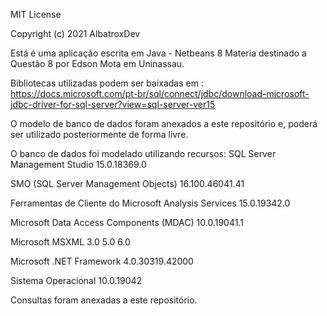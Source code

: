 MIT License

Copyright (c) 2021 AlbatroxDev

Está é uma aplicação escrita em Java - Netbeans 8
Materia destinado a Questão 8 por Edson Mota em Uninassau.

Bibliotecas utilizadas podem ser baixadas em : 
												https://docs.microsoft.com/pt-br/sql/connect/jdbc/download-microsoft-jdbc-driver-for-sql-server?view=sql-server-ver15
												
												
O modelo de banco de dados foram anexados a este repositório e, poderá ser utilizado posteriormente de forma livre.

O banco de dados foi modelado utilizando recursos: 
SQL Server Management Studio						15.0.18369.0

SMO (SQL Server Management Objects)						16.100.46041.41

Ferramentas de Cliente do Microsoft Analysis Services						15.0.19342.0

Microsoft Data Access Components (MDAC)						10.0.19041.1

Microsoft MSXML						3.0 5.0 6.0 

Microsoft .NET Framework						4.0.30319.42000

Sistema Operacional						10.0.19042
													
Consultas foram anexadas a este repositório.



